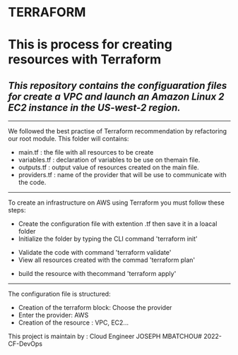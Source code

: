 # TERRAFORM
# **This is process for creating resources with Terraform**
## _This repository contains the configuaration files for create a VPC and launch an Amazon Linux 2 EC2 instance in the US-west-2 region._

---
We followed the best practise of Terraform recommendation by refactoring our root module. This folder will contains:

 - main.tf : the file with all resources to be create
 - variables.tf : declaration of variables to be use on themain file.
 - outputs.tf : output value of resources created on the main file.
 - providers.tf : name of the provider that will be use to communicate with the code. 

---
To create an infrastructure on AWS using Terraform you must follow these steps: 

- Create the configuration file with extention .tf then save it in a loacal folder
- Initialize the folder by typing the CLI command 'terraform init'
* Validate the code with command 'terraform validate'
* View all resources created with the commad 'terraform plan'
- build the resource with thecommand 'terraform apply'

---
The configuration file is structured:
- Creation of the terraform block: Choose the provider
- Enter the provider: AWS
- Creation of the resource : VPC, EC2...

 This project is maintain by : Cloud Engineer JOSEPH MBATCHOU# 2022-CF-DevOps
